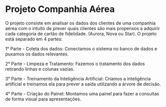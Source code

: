# Projeto Companhia Aérea 

O projeto consiste em analisar os dados dos clientes de uma companhia aérea com o intuito de prever quais clientes são mais propensos a adquirir cada categoria de cartão de fidelidade. (Aurora, Nova ou Star). O projeto está separado em 4 partes:

1° Parte - Coleta dos dados: Conectamos o sistema no banco de dados e puxamos os dados relevantes.

2° Parte - Limpeza e Tratamento: Fazemos o tratamento dos dados retirando linhas e colunas vazias.

3° Parte - Treinamento da Inteligência Artificial: Criamos a inteligência artificial e treinamos ela para prever a saída utilizando a árvore de decisão.

4° Parte - Criação do Painel: Montamos uma painel para fazer a consultas de forma visual para apresentações.
